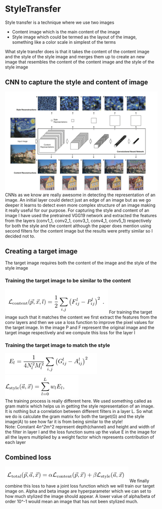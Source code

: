 # StyleTransfer
Style transfer is a technique where we use two images 
- Content image which is the main content of the image
- Style image which could be termed as the layout of the image, something like a color scale in simplest of the terms

What style transfer does is that it takes the content of the content image and the style of the style image and merges them up to create an new image that resembles the content of the content image and the style of the style image

## CNN to capture the style and content of image
<img src = "gif/extract.png">
CNNs as we know are really awesome in detecting the representation of an image. An initial layer could detect just an edge of an image but as we go deeper it learns to detect even more complex structure of an image making it really useful for our purpose. For capturing the style and content of an image I have used the pretrained VGG19 network and extracted the features from the layers (conv1_1, conv2_1, conv3_1, conv4_1, conv5_1) respectively for both the style and the content although the paper does mention using second filters for the content image but the results were pretty similar so I decided not to.

## Creating a target image
The target image requires both the content of the image and the style of the style image

### Training the target image to be similar to the content
<img src="gif/content_loss.png">
For training the target image such that it matches the content we first extract the features from the conv layers and then we use a loss function to improve the pixel values for the target image. In the image P and F represent the original image and the target image respectively and we compute this loss for the layer l

### Training the target image to match the style
<img src="gif/gram.png"> <img src="gif/StyleLoss.png"> \
The training process is really different here. We used something called as gram matrix which helps us in getting the style representation of an image. It is nothing but a correlation between different filters in a layer L. So what we do is calculate the gram matrix for both the target(G) and the style image(A) to see how far it is from being similar to the style! \
Note: Constant 4*n^2*m^2 represent depth(channel) and height and width of the filter in layer l and the loss function sums up the value E in the image for all the layers multiplied by a weight factor which represents contribution of each layer

## Combined loss
<img src="gif/total_loss.png">
We finally combine this loss to have a joint loss function which we will train our target image on. Alpha and beta image are hyperparameter which we can set to how much stylized the image should appear. A lower value of alpha/beta of order 10^-1 would mean an image that has not been stylized much.
